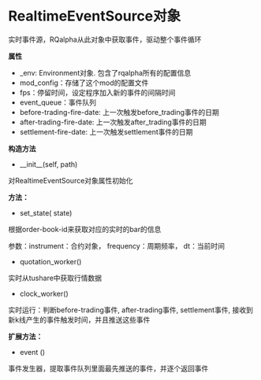 # RealtimeEventSource对象

实时事件源，RQalpha从此对象中获取事件，驱动整个事件循环

**属性**

* \_env: Environment对象. 包含了rqalpha所有的配置信息
* mod\_config：存储了这个mod的配置文件
* fps：停留时间，设定程序加入新的事件的间隔时间
* event\_queue：事件队列
* before-trading-fire-date:  上一次触发before\_trading事件的日期
* after-trading-fire-date: 上一次触发after\_trading事件的日期
* settlement-fire-date: 上一次触发settlement事件的日期

**构造方法**

* \_\_init\_\_\(self, path\)

对RealtimeEventSource对象属性初始化

**方法：**

* set\_state\( state\)

根据order-book-id来获取对应的实时的bar的信息

参数：instrument：合约对象， frequency：周期频率， dt：当前时间

* quotation\_worker\(\)

实时从tushare中获取行情数据

* clock\_worker\(\)

实时运行：判断before-trading事件, after-trading事件, settlement事件, 接收到新k线产生的事件触发时间，并且推送这些事件

**扩展方法：**

* event \(\)

事件发生器，提取事件队列里面最先推送的事件，并逐个返回事件

